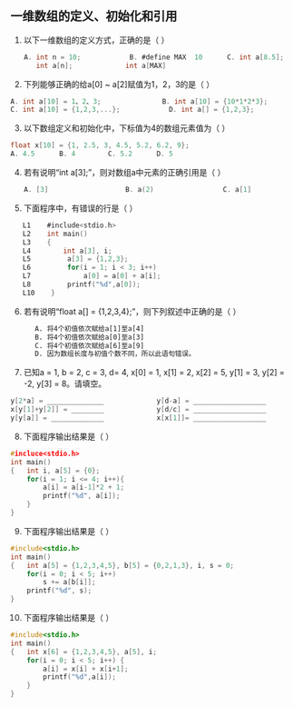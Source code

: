 ## 一维数组的定义、初始化和引用

1. 以下一维数组的定义方式，正确的是（    ）

      ```c
      A. int n = 10;			B. #define MAX  10		C. int a[8.5];			D. int a[];
         int a[n];			   int a[MAX]
      ```

2. 下列能够正确的给a[0] ~ a[2]赋值为1，2，3的是（        ）

```c
A. int a[10] = 1、2、3;				B. int a[10] = {10*1*2*3};
C. int a[10] = {1,2,3,...};            D. int a[] = {1,2,3};
```

3. 以下数组定义和初始化中，下标值为4的数组元素值为（       ）

```c
float x[10] = {1, 2.5, 3, 4.5, 5.2, 6.2, 9};
A. 4.5 		B. 4		C. 5.2		D. 5
```

4. 若有说明“int a[3];”，则对数组a中元素的正确引用是（    ）

   ```c
   A. [3]					B. a(2)					C. a[1]				D. a[-2]
   ```

5. 下面程序中，有错误的行是（      ）

```c
   L1    #include<stdio.h>
   L2    int main()
   L3    {
   L4        int a[3], i; 
   L5    	  a[3] = {1,2,3};
   L6		  for(i = 1; i < 3; i++)
   L7             a[0] = a[0] + a[i];
   L8         printf("%d",a[0]);
   L10	  }
```

6. 若有说明“float a[] = {1,2,3,4};”，则下列叙述中正确的是（    ）

```tex
      A. 将4个初值依次赋给a[1]至a[4]
      B. 将4个初值依次赋给a[0]至a[3]
      C. 将4个初值依次赋给a[6]至a[9]
      D. 因为数组长度与初值个数不同，所以此语句错误。
```

7. 已知a = 1, b = 2, c = 3, d= 4, x[0] = 1, x[1] = 2, x[2] = 5, y[1] = 3, y[2] = -2, y[3] = 8。请填空。

```c
y[2*a] = ______________				y[d-a] = __________________
x[y[1]+y[2]] = ________				y[d/c] = __________________
y[y[a]] = _____________				x[x[1]]= __________________
```

8. 下面程序输出结果是（        ）

```c
#incluce<stdio.h>
int main()
{   int i, a[5] = {0};
    for(i = 1; i <= 4; i++){
        a[i] = a[i-1]*2 + 1;
        printf("%d", a[i]);
    }
}
```

9. 下面程序输出结果是（        ）

```c
#include<stdio.h>
int main()
{   int a[5] = {1,2,3,4,5}, b[5] = {0,2,1,3}, i, s = 0;
    for(i = 0; i < 5; i++)
        s += a[b[i]];
    printf("%d", s);
}
```

10. 下面程序输出结果是（        ）

```c
#include<stdio.h>
int main()
{   int x[6] = {1,2,3,4,5}, a[5], i;
    for(i = 0; i < 5; i++) {
        a[i] = x[i] + x[i+1];
        printf("%d",a[i]);
    }
}
```